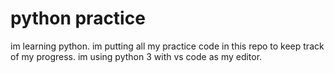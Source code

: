 # python practice

im learning python. im putting all my practice code in this repo to keep track of my progress.
im using python 3 with vs code as my editor.
